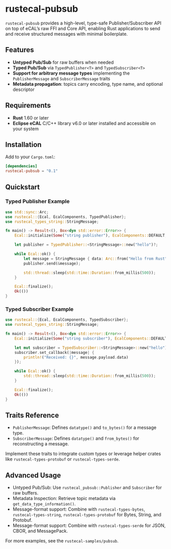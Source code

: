 # rustecal-pubsub

`rustecal-pubsub` provides a high-level, type-safe Publisher/Subscriber API on top of eCAL’s raw FFI and Core API, enabling Rust applications to send and receive structured messages with minimal boilerplate.

## Features

- **Untyped Pub/Sub** for raw buffers when needed
- **Typed Pub/Sub** via `TypedPublisher<T>` and `TypedSubscriber<T>`
- **Support for arbitrary message types** implementing the `PublisherMessage` and `SubscriberMessage` traits
- **Metadata propagation**: topics carry encoding, type name, and optional descriptor

## Requirements

- **Rust** 1.60 or later  
- **Eclipse eCAL** C/C++ library v6.0 or later installed and accessible on your system

## Installation

Add to your `Cargo.toml`:

```toml
[dependencies]
rustecal-pubsub = "0.1"
```

## Quickstart

### Typed Publisher Example

```rust
use std::sync::Arc;
use rustecal::{Ecal, EcalComponents, TypedPublisher};
use rustecal_types_string::StringMessage;

fn main() -> Result<(), Box<dyn std::error::Error>> {
    Ecal::initialize(Some("string publisher"), EcalComponents::DEFAULT, None)?;

    let publisher = TypedPublisher::<StringMessage>::new("hello")?;

    while Ecal::ok() {
        let message = StringMessage { data: Arc::from("Hello from Rust") };
        publisher.send(&message);

        std::thread::sleep(std::time::Duration::from_millis(500));
    }

    Ecal::finalize();
    Ok(())
}
```

### Typed Subscriber Example

```rust
use rustecal::{Ecal, EcalComponents, TypedSubscriber};
use rustecal_types_string::StringMessage;

fn main() -> Result<(), Box<dyn std::error::Error>> {
    Ecal::initialize(Some("string subscriber"), EcalComponents::DEFAULT, None)?;

    let mut subscriber = TypedSubscriber::<StringMessage>::new("hello")?;
    subscriber.set_callback(|message| {
        println!("Received: {}", message.payload.data)
    });

    while Ecal::ok() {
        std::thread::sleep(std::time::Duration::from_millis(500));
    }

    Ecal::finalize();
    Ok(())
}
```

## Traits Reference

- `PublisherMessage`: Defines `datatype()` and `to_bytes()` for a message type.
- `SubscriberMessage`: Defines `datatype()` and `from_bytes()` for reconstructing a message.

Implement these traits to integrate custom types or leverage helper crates like `rustecal-types-protobuf` or `rustecal-types-serde`.

## Advanced Usage

- Untyped Pub/Sub: Use `rustecal_pubsub::Publisher` and `Subscriber` for raw buffers.
- Metadata Inspection: Retrieve topic metadata via `get_data_type_information()`.
- Message-format support: Combine with `rustecal-types-bytes`, `rustecal-types-string`, `rustecal-types-protobuf` for Bytes, String, and Protobuf.
- Message-format support: Combine with `rustecal-types-serde` for JSON, CBOR, and MessagePack.

For more examples, see the `rustecal-samples/pubsub`.